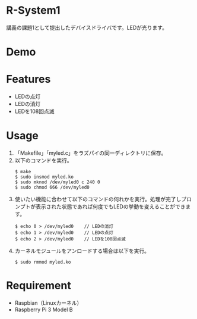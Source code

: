 # R-System1
講義の課題1として提出したデバイスドライバです。LEDが光ります。

# Demo

# Features
- LEDの点灯
- LEDの消灯
- LEDを108回点滅

# Usage
1. 「Makefile」「myled.c」をラズパイの同一ディレクトリに保存。
2. 以下のコマンドを実行。
    ```
    $ make
    $ sudo insmod myled.ko
    $ sudo mknod /dev/myled0 c 240 0
    $ sudo chmod 666 /dev/myled0
    ```
3. 使いたい機能に合わせて以下のコマンドの何れかを実行。処理が完了しプロンプトが表示された状態であれば何度でもLEDの挙動を変えることができます。
    ```
    $ echo 0 > /dev/myled0    // LEDの消灯
    $ echo 1 > /dev/myled0    // LEDの点灯
    $ echo 2 > /dev/myled0    // LEDを108回点滅
    ```
4. カーネルモジュールをアンロードする場合は以下を実行。
    ```
    $ sudo rmmod myled.ko
    ```

# Requirement
- Raspbian（Linuxカーネル） 
- Raspberry Pi 3 Model B
